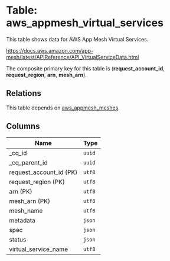 # Table: aws_appmesh_virtual_services

This table shows data for AWS App Mesh Virtual Services.

https://docs.aws.amazon.com/app-mesh/latest/APIReference/API_VirtualServiceData.html

The composite primary key for this table is (**request_account_id**, **request_region**, **arn**, **mesh_arn**).

## Relations

This table depends on [aws_appmesh_meshes](aws_appmesh_meshes).

## Columns

| Name          | Type          |
| ------------- | ------------- |
|_cq_id|`uuid`|
|_cq_parent_id|`uuid`|
|request_account_id (PK)|`utf8`|
|request_region (PK)|`utf8`|
|arn (PK)|`utf8`|
|mesh_arn (PK)|`utf8`|
|mesh_name|`utf8`|
|metadata|`json`|
|spec|`json`|
|status|`json`|
|virtual_service_name|`utf8`|